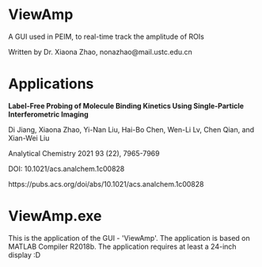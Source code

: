 # ViewAmp
<p>A GUI used in PEIM, to real-time track the amplitude of ROIs</p>
<p>Written by Dr. Xiaona Zhao, nonazhao@mail.ustc.edu.cn</p>

# Applications
<p><b>Label-Free Probing of Molecule Binding Kinetics Using Single-Particle Interferometric Imaging</b></p>
<p>Di Jiang, Xiaona Zhao, Yi-Nan Liu, Hai-Bo Chen, Wen-Li Lv, Chen Qian, and Xian-Wei Liu</p>
<p>Analytical Chemistry 2021 93 (22), 7965-7969</p>
<p>DOI: 10.1021/acs.analchem.1c00828</p>
https://pubs.acs.org/doi/abs/10.1021/acs.analchem.1c00828

# ViewAmp.exe
This is the application of the GUI - 'ViewAmp'.
The application is based on MATLAB Compiler R2018b.
The application requires at least a 24-inch display :D
